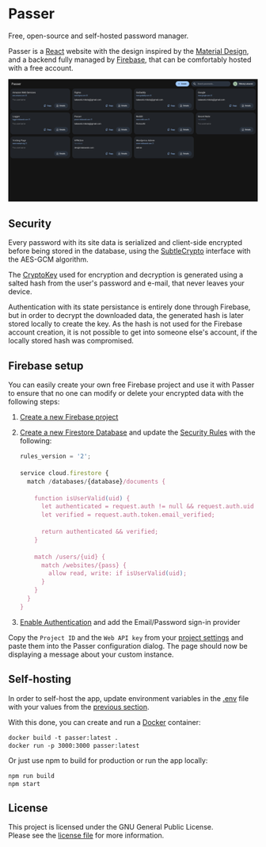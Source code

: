 # Passer

Free, open-source and self-hosted password manager.

Passer is a [React](https://react.dev/) website with the design inspired by the [Material Design](https://m3.material.io/), and a backend fully managed by [Firebase](https://firebase.google.com/), that can be comfortably hosted with a free account.

![Page screenshot](/screenshots/manager.png)

## Security

Every password with its site data is serialized and client-side encrypted before being stored in the database, using the [SubtleCrypto](https://developer.mozilla.org/en-US/docs/Web/API/SubtleCrypto) interface with the AES-GCM algorithm.

The [CryptoKey](https://developer.mozilla.org/en-US/docs/Web/API/CryptoKey) used for encryption and decryption is generated using a salted hash from the user's password and e-mail, that never leaves your device.

Authentication with its state persistance is entirely done through Firebase, but in order to decrypt the downloaded data, the generated hash is later stored locally to create the key.
As the hash is not used for the Firebase account creation, it is not possible to get into someone else's account, if the locally stored hash was compromised.

## Firebase setup

You can easily create your own free Firebase project and use it with Passer to ensure that no one can modify or delete your encrypted data with the following steps:

1. [Create a new Firebase project](https://console.firebase.google.com/?authuser=0)

1. [Create a new Firestore Database](https://console.firebase.google.com/project/_/firestore?authuser=0) and update the [Security Rules](https://console.firebase.google.com/project/_/firestore/rules?authuser=0) with the following:

	```js
	rules_version = '2';

	service cloud.firestore {
	  match /databases/{database}/documents {

	    function isUserValid(uid) {
	      let authenticated = request.auth != null && request.auth.uid == uid;
	      let verified = request.auth.token.email_verified;

	      return authenticated && verified;
	    }

	    match /users/{uid} {
	      match /websites/{pass} {
	        allow read, write: if isUserValid(uid);
	      }
	    }
	  }
	}
	```

1. [Enable Authentication](https://console.firebase.google.com/project/_/authentication?authuser=0) and add the Email/Password sign-in provider

Copy the `Project ID` and the `Web API key` from your [project settings](https://console.firebase.google.com/project/_/settings/general?authuser=0) and paste them into the Passer configuration dialog.
The page should now be displaying a message about your custom instance.

## Self-hosting

In order to self-host the app, update environment variables in the [.env](.env) file with your values from the [previous section](#firebase-setup).

With this done, you can create and run a [Docker](https://www.docker.com/) container:

```console
docker build -t passer:latest .
docker run -p 3000:3000 passer:latest
```

Or just use npm to build for production or run the app locally:

```console
npm run build
npm start
```

## License

This project is licensed under the GNU General Public License.
\
Please see the [license file](LICENSE) for more information.
